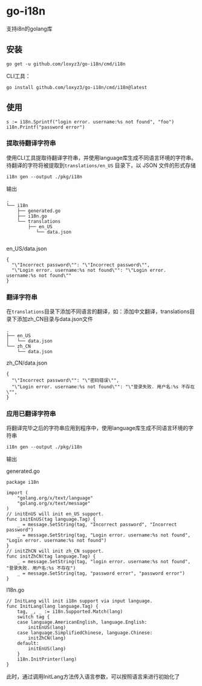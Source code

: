 # go-i18n

支持i8n的golang库


## 安装

```
go get -u github.com/loxyz3/go-i18n/cmd/i18n
```

CLI工具：

```
go install github.com/loxyz3/go-i18n/cmd/i18n@latest
```

## 使用

```
s := i18n.Sprintf("login error. username:%s not found", "foo")
i18n.Printf("password error")
```

### 提取待翻译字符串

使用CLI工具提取待翻译字符串，并使用language库生成不同语言环境的字符串。待翻译的字符将被提取到`translations/en_US` 目录下，以 JSON 文件的形式存储

```shell
i18n gen --output ./pkg/i18n
```

输出

```shell
.
└── i18n
    ├── generated.go
    ├── i18n.go
    └── translations
        ├── en_US
           └── data.json
       
```

en_US/data.json

```
{
  "\"Incorrect password\"": "\"Incorrect password\"",
  "\"Login error. username:%s not found\"": "\"Login error. username:%s not found\""
}
```

### 翻译字符串

在`translations`目录下添加不同语言的翻译，如：添加中文翻译，translations目录下添加zh_CN目录与data.json文件

```
.
├── en_US
│   └── data.json
└── zh_CN
    └── data.json
```

zh_CN/data.json

```
{
  "\"Incorrect password\"": "\"密码错误\"",
  "\"Login error. username:%s not found\"": "\"登录失败. 用户名:%s 不存在\"",
}
```

### 应用已翻译字符串

将翻译完毕之后的字符串应用到程序中，使用language库生成不同语言环境的字符串

```
i18n gen --output ./pkg/i18n
```

输出

generated.go

```
package i18n

import (
	"golang.org/x/text/language"
	"golang.org/x/text/message"
)
// initEnUS will init en_US support.
func initEnUS(tag language.Tag) {
	_ = message.SetString(tag, "Incorrect password", "Incorrect password")
	_ = message.SetString(tag, "Login error. username:%s not found", "Login error. username:%s not found")
}
// initZhCN will init zh_CN support.
func initZhCN(tag language.Tag) {
	_ = message.SetString(tag, "login error. username:%s not found", "登录失败. 用户名:%s 不存在")
	_ = message.SetString(tag, "password error", "password error")
}
```

I18n.go

```
// InitLang will init i18n support via input language.
func InitLang(lang language.Tag) {
	tag, _, _ := i18n.Supported.Match(lang)
	switch tag {
	case language.AmericanEnglish, language.English:
		initEnUS(lang)
	case language.SimplifiedChinese, language.Chinese:
		initZhCN(lang)
	default:
		initEnUS(lang)
	}
	i18n.InitPrinter(lang)
}
```

此时，通过调用InitLang方法传入语言参数，可以按照语言来进行初始化了